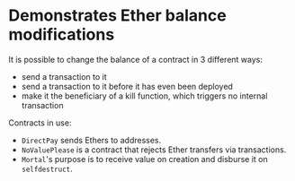 # Demonstrates Ether balance modifications

It is possible to change the balance of a contract in 3 different ways:

* send a transaction to it
* send a transaction to it before it has even been deployed
* make it the beneficiary of a kill function, which triggers no internal transaction

Contracts in use:

* `DirectPay` sends Ethers to addresses.
* `NoValuePlease` is a contract that rejects Ether transfers via transactions.
* `Mortal`'s purpose is to receive value on creation and disburse it on `selfdestruct`.